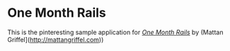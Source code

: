 # One Month Rails

This is the pinteresting sample application for 
[*One Month Rails*](http://onemonthrails.com)
by (Mattan Griffel](http://mattangriffel.com))